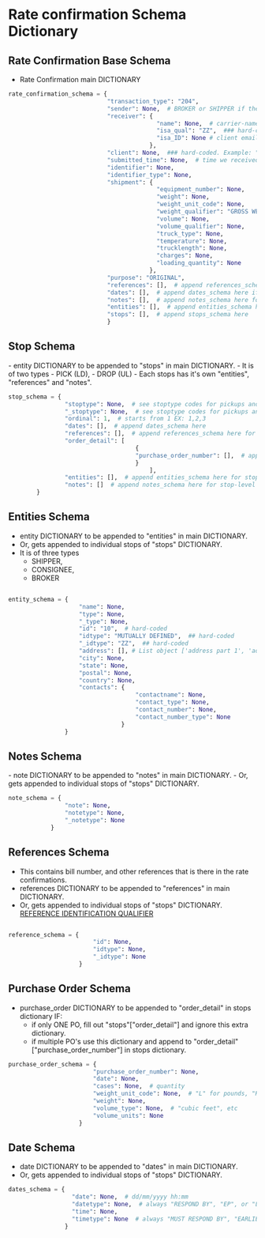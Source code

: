 # Rate confirmation Schema Dictionary

<h2> Rate Confirmation Base Schema </h2>

- Rate Confirmation main DICTIONARY

```python
rate_confirmation_schema = {
                            "transaction_type": "204",   
                            "sender": None,  # BROKER or SHIPPER if they are not having a broker. Example: "Werner Logistics"
                            "receiver": {
                                          "name": None,  # carrier-name on top right of page
                                          "isa_qual": "ZZ",  ### hard-coded
                                          "isa_ID": None # client email
                                        }, 
                            "client": None,  ### hard-coded. Example: "Werner Logistics"
                            "submitted_time": None,  # time we received the email
                            "identifier": None, 
                            "identifier_type": None, 
                            "shipment": {
                                          "equipment_number": None, 
                                          "weight": None, 
                                          "weight_unit_code": None, 
                                          "weight_qualifier": "GROSS WEIGHT",  ### hard-coded
                                          "volume": None, 
                                          "volume_qualifier": None, 
                                          "truck_type": None, 
                                          "temperature": None, 
                                          "trucklength": None, 
                                          "charges": None, 
                                          "loading_quantity": None
                                        }, 
                            "purpose": "ORIGINAL",
                            "references": [],  # append references_schema here for reference numbers ABOVE Shipper/Consignee
                            "dates": [],  # append dates_schema here if any, don't include stop dates
                            "notes": [],  # append notes_schema here for notes/comments ABOVE Shipper/Consignee
                            "entities": [],  # append entities_schema here
                            "stops": [],  # append stops_schema here
                            }
```

<h2> Stop Schema </h2>
- entity DICTIONARY to be appended to "stops" in main DICTIONARY.
- It is of two types  
  - PICK (LD),
  - DROP (UL)
- Each stops has it's own "entities", "references" and "notes".

```python
stop_schema = { 
                "stoptype": None,  # see stoptype codes for pickups and drops 
                "_stoptype": None,  # see stoptype codes for pickups and drops
                "ordinal": 1,  # starts from 1 EX: 1,2,3
                "dates": [],  # append dates_schema here
                "references": [],  # append references_schema here for stop references
                "order_detail": [
                                    { 
                                    "purchase_order_number": [],  # append purchase_order_schema here if multiple PO's or single PO
                                    }
                                        ],
                "entities": [],  # append entities_schema here for stop-level entities
                "notes": []  # append notes_schema here for stop-level notes/comments                  
        }
```

<h2> Entities Schema </h2>

- entity DICTIONARY to be appended to "entities" in main DICTIONARY.
- Or, gets appended to individual stops of "stops" DICTIONARY.
- It is of three types  
  - SHIPPER,
  - CONSIGNEE,
  - BROKER

```python

entity_schema = { 
                    "name": None, 
                    "type": None, 
                    "_type": None, 
                    "id": "10",  # hard-coded 
                    "idtype": "MUTUALLY DEFINED",  ## hard-coded 
                    "_idtype": "ZZ",  ## hard-coded 
                    "address": [], # List object ['address part 1', 'address part 2']
                    "city": None, 
                    "state": None, 
                    "postal": None, 
                    "country": None, 
                    "contacts": { 
                                    "contactname": None, 
                                    "contact_type": None, 
                                    "contact_number": None, 
                                    "contact_number_type": None
                                }
                }
```

<h2> Notes Schema </h2>
- note DICTIONARY to be appended to "notes" in main DICTIONARY.
- Or, gets appended to individual stops of "stops" DICTIONARY.

```python
note_schema = {
                "note": None, 
                "notetype": None, 
                "_notetype": None
            }
```

<h2> References Schema </h2>

- This contains bill number, and other references that is there in the rate confirmations.
- references DICTIONARY to be appended to "references" in main DICTIONARY.
- Or, gets appended to individual stops of "stops" DICTIONARY.
[REFERENCE IDENTIFICATION QUALIFIER](https://ediacademy.com/blog/x12-reference-identification-qualifier/)
```python

reference_schema = {
                        "id": None,
                        "idtype": None,
                        "_idtype": None
                    }

```

<h2> Purchase Order Schema </h2>

- purchase_order DICTIONARY to be appended to "order_detail" in stops dictionary IF:
  - if only ONE PO, fill out "stops"["order_detail"] and ignore this extra dictionary.
  - if multiple PO's use this dictionary and append to "order_detail"["purchase_order_number"] in stops dictionary.

```python
purchase_order_schema = {
                        "purchase_order_number": None,
                        "date": None,
                        "cases": None,  # quantity
                        "weight_unit_code": None,  # "L" for pounds, "K" for Kilo
                        "weight": None,
                        "volume_type": None,  # "cubic feet", etc
                        "volume_units": None
                    }
```


<h2> Date Schema </h2>

- date DICTIONARY to be appended to "dates" in main DICTIONARY.
- Or, gets appended to individual stops of "stops" DICTIONARY.

```python
dates_schema = {
                  "date": None,  # dd/mm/yyyy hh:mm
                  "datetype": None,  # always "RESPOND BY", "EP", or "LP"?None
                  "time": None, 
                  "timetype": None  # always "MUST RESPOND BY", "EARLIEST REQUESTED (PICKUP|DROP) TIME", "LATEST REQUESTED (PICKUP|DROP) TIME"?
                }
```
